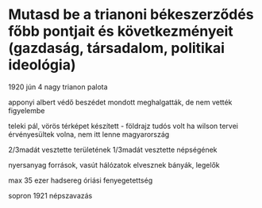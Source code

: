 # Mutasd be a trianoni békeszerződés főbb pontjait és következményeit (gazdaság, társadalom, politikai ideológia)

1920 jún 4 
nagy trianon palota

apponyi albert védő beszédet mondott
meghalgatták, de nem vették figyelembe

teleki pál, vörös térképet készített - földrajz tudós volt
ha wilson tervei érvényesültek volna, nem itt lenne magyarország

2/3madát vesztette területének
1/3madát vesztette népségének

nyersanyag források, vasút hálózatok elvesznek
bányák, legelők

max 35 ezer hadsereg
óriási fenyegetettség

sopron 1921 népszavazás